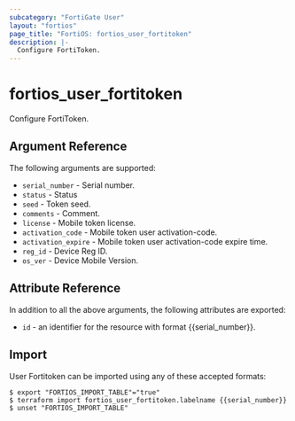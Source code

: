 ```yaml
---
subcategory: "FortiGate User"
layout: "fortios"
page_title: "FortiOS: fortios_user_fortitoken"
description: |-
  Configure FortiToken.
---
```


# fortios_user_fortitoken
Configure FortiToken.

## Argument Reference

The following arguments are supported:

* `serial_number` - Serial number.
* `status` - Status
* `seed` - Token seed.
* `comments` - Comment.
* `license` - Mobile token license.
* `activation_code` - Mobile token user activation-code.
* `activation_expire` - Mobile token user activation-code expire time.
* `reg_id` - Device Reg ID.
* `os_ver` - Device Mobile Version.


## Attribute Reference

In addition to all the above arguments, the following attributes are exported:
* `id` - an identifier for the resource with format {{serial_number}}.

## Import

User Fortitoken can be imported using any of these accepted formats:
```
$ export "FORTIOS_IMPORT_TABLE"="true"
$ terraform import fortios_user_fortitoken.labelname {{serial_number}}
$ unset "FORTIOS_IMPORT_TABLE"
```
